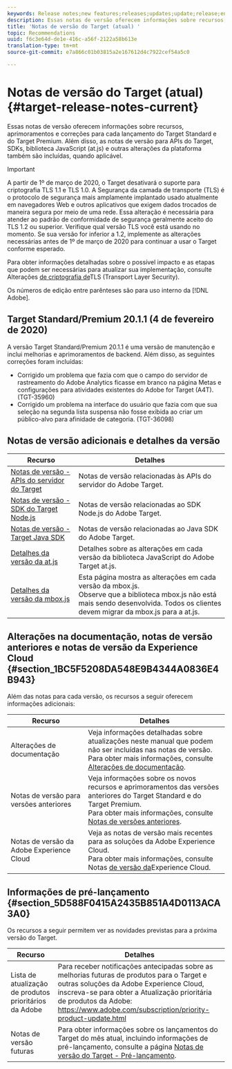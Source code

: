 ```yaml
---
keywords: Release notes;new features;releases;updates;update;release;enhancement;enhancements;fixes;bug fixes
description: Essas notas de versão oferecem informações sobre recursos, aprimoramentos, correções e problemas conhecidos para cada lançamento do Adobe Target Standard e do Target Premium.
title: 'Notas de versão do Target (atual) '
topic: Recommendations
uuid: f6c3e64d-de1e-416c-a56f-2122a58b613e
translation-type: tm+mt
source-git-commit: e7a866c01b03815a2e167612d4c7922cef54a5c0

---
```



# Notas de versão do Target (atual){#target-release-notes-current}

Essas notas de versão oferecem informações sobre recursos, aprimoramentos e correções para cada lançamento do Target Standard e do Target Premium. Além disso, as notas de versão para APIs do Target, SDKs, biblioteca JavaScript (at.js) e outras alterações da plataforma também são incluídas, quando aplicável.

>[!IMPORTANT]
>
>A partir de 1º de março de 2020, o Target desativará o suporte para criptografia TLS 1.1 e TLS 1.0. A Segurança da camada de transporte (TLS) é o protocolo de segurança mais amplamente implantado usado atualmente em navegadores Web e outros aplicativos que exigem dados trocados de maneira segura por meio de uma rede. Essa alteração é necessária para atender ao padrão de conformidade de segurança geralmente aceito do TLS 1.2 ou superior. Verifique qual versão TLS você está usando no momento. Se sua versão for inferior a 1.2, implemente as alterações necessárias antes de 1º de março de 2020 para continuar a usar o Target conforme esperado.
>
> Para obter informações detalhadas sobre o possível impacto e as etapas que podem ser necessárias para atualizar sua implementação, consulte Alterações [de criptografia de](/help/c-implementing-target/c-considerations-before-you-implement-target/tls-transport-layer-security-encryption.md)TLS (Transport Layer Security).

Os números de edição entre parênteses são para uso interno da [!DNL Adobe].

## Target Standard/Premium 20.1.1 (4 de fevereiro de 2020)

A versão Target Standard/Premium 20.1.1 é uma versão de manutenção e inclui melhorias e aprimoramentos de backend. Além disso, as seguintes correções foram incluídas:

* Corrigido um problema que fazia com que o campo do servidor de rastreamento do Adobe Analytics ficasse em branco na página Metas e configurações para atividades existentes do Adobe for Target (A4T). (TGT-35960)
* Corrigido um problema na interface do usuário que fazia com que sua seleção na segunda lista suspensa não fosse exibida ao criar um público-alvo para afinidade de categoria. (TGT-36098)

## Notas de versão adicionais e detalhes da versão

| Recurso | Detalhes |
|--- |--- |
| [Notas de versão - APIs do servidor do Target](/help/c-implementing-target/c-api-and-sdk-overview/releases-server-side.md) | Notas de versão relacionadas às APIs do servidor do Adobe Target. |
| [Notas de versão - SDK do Target Node.js](/help/c-implementing-target/c-api-and-sdk-overview/releases-nodejs.md) | Notas de versão relacionadas ao SDK Node.js do Adobe Target. |
| [Notas de versão - Target Java SDK](/help/c-implementing-target/c-api-and-sdk-overview/releases-target-java-sdk.md) | Notas de versão relacionadas ao Java SDK do Adobe Target. |
| [Detalhes da versão da at.js](/help/c-implementing-target/c-implementing-target-for-client-side-web/target-atjs-versions.md) | Detalhes sobre as alterações em cada versão da biblioteca JavaScript do Adobe Target at.js. |
| [Detalhes da versão da mbox.js](/help/c-implementing-target/c-implementing-target-for-client-side-web/t-mbox-download/mboxjs-change-log.md) | Esta página mostra as alterações em cada versão da mbox.js.<br>Observe que a biblioteca mbox.js não está mais sendo desenvolvida. Todos os clientes devem migrar da mbox.js para a at.js. |

## Alterações na documentação, notas de versão anteriores e notas de versão da Experience Cloud {#section_1BC5F5208DA548E9B4344A0836E4B943}

Além das notas para cada versão, os recursos a seguir oferecem informações adicionais:

| Recurso | Detalhes |
|--- |--- |
| Alterações de documentação | Veja informações detalhadas sobre atualizações neste manual que podem não ser incluídas nas notas de versão.<br>Para obter mais informações, consulte [Alterações de documentação](../r-release-notes/doc-change.md#reference_366123CF00994BACBBF9BBDF2C4D840C). |
| Notas de versão para versões anteriores | Veja informações sobre os novos recursos e aprimoramentos das versões anteriores do Target Standard e do Target Premium.<br>Para obter mais informações, consulte [Notas de versões anteriores](../r-release-notes/release-notes-for-previous-releases.md). |
| Notas de versão da Adobe Experience Cloud | Veja as notas de versão mais recentes para as soluções da Adobe Experience Cloud.<br>Para obter mais informações, consulte Notas [de versão da](https://docs.adobe.com/content/help/en/release-notes/experience-cloud/current.html)Experience Cloud. |

## Informações de pré-lançamento {#section_5D588F0415A2435B851A4D0113ACA3A0}

Os recursos a seguir permitem ver as novidades previstas para a próxima versão do Target.

| Recurso | Detalhes |
|--- |--- |
| Lista de atualização de produtos prioritários da Adobe | Para receber notificações antecipadas sobre as melhorias futuras de produtos para o Target e outras soluções da Adobe Experience Cloud, inscreva-se para obter a Atualização prioritária de produtos da Adobe:<br>[](https://www.adobe.com/subscription/priority-product-update.html)https://www.adobe.com/subscription/priority-product-update.html |
| Notas de versão futuras | Para obter informações sobre os lançamentos do Target do mês atual, incluindo informações de pré-lançamento, consulte a página [Notas de versão do Target - Pré-lançamento](/help/r-release-notes/target-release-notes.md). |
